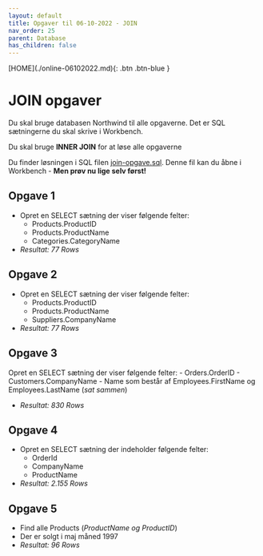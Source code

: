 ```yaml
---
layout: default
title: Opgaver til 06-10-2022 - JOIN
nav_order: 25
parent: Database
has_children: false
---
```

<span class="fs-1">
[HOME](./online-06102022.md){: .btn .btn-blue }
</span>

# JOIN opgaver
Du skal bruge databasen Northwind til alle opgaverne. Det er SQL sætningerne du skal skrive i Workbench.

Du skal bruge **INNER JOIN** for at løse alle opgaverne

Du finder løsningen i SQL filen [join-opgave.sql](./filer/join-opgave.sql). Denne fil kan du åbne i Workbench - **Men prøv nu lige selv først!**

## Opgave 1
- Opret en SELECT sætning der viser følgende felter:
    - Products.ProductID
    - Products.ProductName
    - Categories.CategoryName
- *Resultat: 77 Rows*

## Opgave 2
- Opret en SELECT sætning der viser følgende felter:
    - Products.ProductID
    - Products.ProductName
    - Suppliers.CompanyName
- *Resultat: 77 Rows*

## Opgave 3
Opret en SELECT sætning der viser følgende felter:
    - Orders.OrderID
    - Customers.CompanyName
    - Name som består af Employees.FirstName og Employees.LastName (*sat sammen*)
- *Resultat: 830 Rows*

## Opgave 4
- Opret en SELECT sætning der indeholder følgende felter:
    - OrderId
    - CompanyName
    - ProductName
- *Resultat: 2.155 Rows*

## Opgave 5
- Find alle Products (*ProductName og ProductID*)
- Der er solgt i maj måned 1997
- *Resultat: 96 Rows*